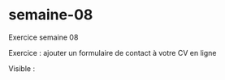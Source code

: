 # semaine-08
Exercice semaine 08
 
 Exercice : ajouter un formulaire de contact à votre CV en ligne
 
 Visible : 

